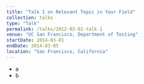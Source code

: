 ```yaml
---
title: "Talk 1 on Relevant Topic in Your Field"
collection: talks
type: "Talk"
permalink: /talks/2012-03-01-talk-1
venue: "UC San Francisco, Department of Testing"
startDate: 2014-03-01
endDate: 2014-03-05
location: "San Francisco, California"
---
```


<ul>
    <li>a</li>
    <li>b</li>
</ul>